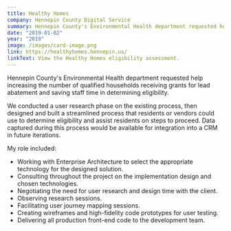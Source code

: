 ```yaml
---
title: Healthy Homes
company: Hennepin County Digital Service
summary: Hennepin County's Environmental Health department requested help increasing the number of qualified households receiving grants for lead abatement and saving staff time in determining eligibility.
date: "2019-01-02"
year: "2019"
image: /images/card-image.png
link: https://healthyhomes.hennepin.us/
linkText: View the Healthy Homes eligibility assessment.
---
```

Hennepin County's Environmental Health department requested help increasing the number of qualified households receiving grants for lead abatement and saving staff time in determining eligibility.

We conducted a user research phase on the existing process, then designed and built a streamlined process that residents or vendors could use to determine eligibility and assist residents on steps to proceed. Data captured during this process would be available for integration into a CRM in future iterations.

<p class="toggle-role">My role included:</p>

- Working with Enterprise Architecture to select the appropriate technology for the designed solution.
- Consulting throughout the project on the implementation design and chosen technologies.
- Negotiating the need for user research and design time with the client.
- Observing research sessions.
- Facilitating user journey mapping sessions.
- Creating wireframes and high-fidelity code prototypes for user testing.
- Delivering all production front-end code to the development team.